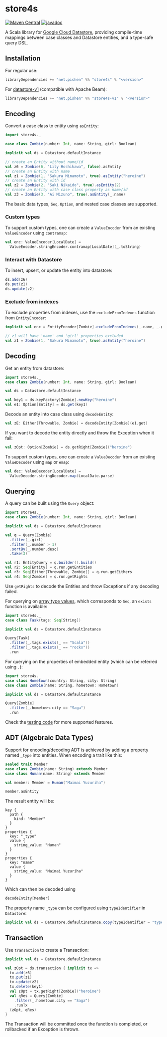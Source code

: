 # store4s

[![Maven Central](https://maven-badges.herokuapp.com/maven-central/net.pishen/store4s_2.13/badge.svg)](https://maven-badges.herokuapp.com/maven-central/net.pishen/store4s_2.13)
[![javadoc](https://javadoc.io/badge2/net.pishen/store4s_2.13/javadoc.svg)](https://javadoc.io/doc/net.pishen/store4s_2.13)

A Scala library for [Google Cloud Datastore](https://cloud.google.com/datastore), providing compile-time mappings between case classes and Datastore entities, and a type-safe query DSL.

## Installation

For regular use:
```scala
libraryDependencies += "net.pishen" %% "store4s" % "<version>"
```

For [datastore-v1](https://github.com/googleapis/google-cloud-datastore) (compatible with Apache Beam):
```scala
libraryDependencies += "net.pishen" %% "store4s-v1" % "<version>"
```

## Encoding
Convert a case class to entity using `asEntity`:
```scala
import store4s._

case class Zombie(number: Int, name: String, girl: Boolean)

implicit val ds = Datastore.defaultInstance

// create an Entity without name/id
val z6 = Zombie(6, "Lily Hoshikawa", false).asEntity
// create an Entity with name
val z1 = Zombie(1, "Sakura Minamoto", true).asEntity("heroine")
// create an Entity with id
val z2 = Zombie(2, "Saki Nikaido", true).asEntity(2)
// create an Entity with case class property as name/id
val z3 = Zombie(3, "Ai Mizuno", true).asEntity(_.name)
```
The basic data types, `Seq`, `Option`, and nested case classes are supported.

### Custom types
To support custom types, one can create a `ValueEncoder` from an existing `ValueEncoder` using `contramap`:
```scala
val enc: ValueEncoder[LocalDate] =
  ValueEncoder.stringEncoder.contramap[LocalDate](_.toString)
```

### Interact with Datastore
To insert, upsert, or update the entity into datastore:
```scala
ds.add(z6)
ds.put(z1)
ds.update(z2)
```

### Exclude from indexes
To exclude properties from indexes, use the `excludeFromIndexes` function from `EntityEncoder`:
```scala
implicit val enc = EntityEncoder[Zombie].excludeFromIndexes(_.name, _.girl)

// z1 will have 'name' and 'girl' properties excluded
val z1 = Zombie(1, "Sakura Minamoto", true).asEntity("heroine")
```

## Decoding
Get an entity from datastore:
```scala
import store4s._
case class Zombie(number: Int, name: String, girl: Boolean)

val ds = Datastore.defaultInstance

val key1 = ds.keyFactory[Zombie].newKey("heroine")
val e1: Option[Entity] = ds.get(key1)
```

Decode an entity into case class using `decodeEntity`:
```scala
val zE: Either[Throwable, Zombie] = decodeEntity[Zombie](e1.get)
```

If you want to decode the entity directly and throw the Exception when it fail:
```scala
val zOpt: Option[Zombie] = ds.getRight[Zombie]("heroine")
```

To support custom types, one can create a `ValueDecoder` from an existing `ValueDecoder` using `map` or `emap`:
```scala
val dec: ValueDecoder[LocalDate] =
  ValueDecoder.stringDecoder.map(LocalDate.parse)
```

## Querying
A query can be built using the `Query` object:
```scala
import store4s._
case class Zombie(number: Int, name: String, girl: Boolean)

implicit val ds = Datastore.defaultInstance

val q = Query[Zombie]
  .filter(_.girl)
  .filter(_.number > 1)
  .sortBy(_.number.desc)
  .take(3)

val r1: EntityQuery = q.builder().build()
val r2: Seq[Entity] = q.run.getEntities
val r3: Seq[Either[Throwable, Zombie]] = q.run.getEithers
val r4: Seq[Zombie] = q.run.getRights
```

Use `getRights` to decode the Entities and throw Exceptions if any decoding failed.

For querying on [array type values](https://cloud.google.com/datastore/docs/concepts/queries#multiple_equality_filters), which corresponds to `Seq`, an `exists` function is available:
```scala
import store4s._
case class Task(tags: Seq[String])

implicit val ds = Datastore.defaultInstance

Query[Task]
  .filter(_.tags.exists(_ == "Scala"))
  .filter(_.tags.exists(_ == "rocks"))
  .run
```

For querying on the properties of embedded entity (which can be referred using `.`):
```scala
import store4s._
case class Hometown(country: String, city: String)
case class Zombie(name: String, hometown: Hometown)

implicit val ds = Datastore.defaultInstance

Query[Zombie]
  .filter(_.hometown.city == "Saga")
  .run
```

Check the [testing code](store4s/src/test/scala/store4s/QuerySpec.scala) for more supported features.

## ADT (Algebraic Data Types)

Support for encoding/decoding ADT is achieved by adding a property named `_type` into entities. When encoding a trait like this:

```scala
sealed trait Member
case class Zombie(name: String) extends Member
case class Human(name: String) extends Member

val member: Member = Human("Maimai Yuzuriha")

member.asEntity
```

The result entity will be:

```
key {
  path {
    kind: "Member"
  }
}
properties {
  key: "_type"
  value {
    string_value: "Human"
  }
}
properties {
  key: "name"
  value {
    string_value: "Maimai Yuzuriha"
  }
}
```

Which can then be decoded using

```scala
decodeEntity[Member]
```

The property name `_type` can be configured using `typeIdentifier` in `Datastore`:

```scala
implicit val ds = Datastore.defaultInstance.copy(typeIdentifier = "typeName")
```

## Transaction

Use `transaction` to create a Transaction:

```scala
implicit val ds = Datastore.defaultInstance

val zOpt = ds.transaction { implicit tx =>
  tx.add(z6)
  tx.put(z1)
  tx.update(z2)
  tx.delete(key1)
  val zOpt = tx.getRight[Zombie]("heroine")
  val qRes = Query[Zombie]
    .filter(_.hometown.city == "Saga")
    .runTx
  (zOpt, qRes)
}
```

The Transaction will be committed once the function is completed, or rollbacked if an Exception is thrown.
